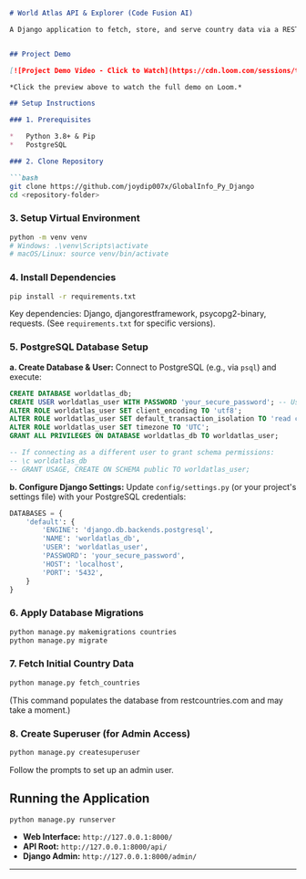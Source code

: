```markdown
# World Atlas API & Explorer (Code Fusion AI)

A Django application to fetch, store, and serve country data via a RESTful API and a simple web interface. Data is sourced from restcountries.com and stored in PostgreSQL.


## Project Demo

[![Project Demo Video - Click to Watch](https://cdn.loom.com/sessions/thumbnails/e0e4c429294648b6a522247324124ac9-95aba059b3a2a4a1-full-play.gif)](https://www.loom.com/share/e0e4c429294648b6a522247324124ac9)

*Click the preview above to watch the full demo on Loom.*

## Setup Instructions

### 1. Prerequisites

*   Python 3.8+ & Pip
*   PostgreSQL

### 2. Clone Repository

```bash
git clone https://github.com/joydip007x/GlobalInfo_Py_Django
cd <repository-folder>
```

### 3. Setup Virtual Environment

```bash
python -m venv venv
# Windows: .\venv\Scripts\activate
# macOS/Linux: source venv/bin/activate
```

### 4. Install Dependencies

```bash
pip install -r requirements.txt
```
Key dependencies: Django, djangorestframework, psycopg2-binary, requests. (See `requirements.txt` for specific versions).

### 5. PostgreSQL Database Setup

**a. Create Database & User:**
Connect to PostgreSQL (e.g., via `psql`) and execute:

```sql
CREATE DATABASE worldatlas_db;
CREATE USER worldatlas_user WITH PASSWORD 'your_secure_password'; -- Use a strong password
ALTER ROLE worldatlas_user SET client_encoding TO 'utf8';
ALTER ROLE worldatlas_user SET default_transaction_isolation TO 'read committed';
ALTER ROLE worldatlas_user SET timezone TO 'UTC';
GRANT ALL PRIVILEGES ON DATABASE worldatlas_db TO worldatlas_user;

-- If connecting as a different user to grant schema permissions:
-- \c worldatlas_db
-- GRANT USAGE, CREATE ON SCHEMA public TO worldatlas_user;
```


**b. Configure Django Settings:**
Update `config/settings.py` (or your project's settings file) with your PostgreSQL credentials:

```python
DATABASES = {
    'default': {
        'ENGINE': 'django.db.backends.postgresql',
        'NAME': 'worldatlas_db',
        'USER': 'worldatlas_user',
        'PASSWORD': 'your_secure_password', 
        'HOST': 'localhost', 
        'PORT': '5432',    
    }
}
```

### 6. Apply Database Migrations

```bash
python manage.py makemigrations countries
python manage.py migrate
```

### 7. Fetch Initial Country Data

```bash
python manage.py fetch_countries
```
(This command populates the database from restcountries.com and may take a moment.)

### 8. Create Superuser (for Admin Access)

```bash
python manage.py createsuperuser
```
Follow the prompts to set up an admin user.

## Running the Application

```bash
python manage.py runserver
```
*   **Web Interface:** `http://127.0.0.1:8000/`
*   **API Root:** `http://127.0.0.1:8000/api/`
*   **Django Admin:** `http://127.0.0.1:8000/admin/`

---
